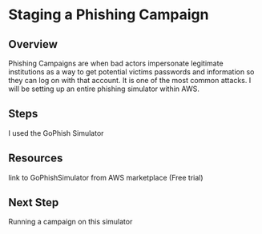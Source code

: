 # Staging a Phishing Campaign

## Overview
Phishing Campaigns are when bad actors impersonate legitimate institutions as a way to get potential victims passwords and information so they can log on with that account. It is one of the most common attacks. I will be setting up an entire phishing simulator within AWS.

## Steps
I used the GoPhish Simulator

## Resources
link to GoPhishSimulator from AWS marketplace (Free trial)

## Next Step
Running a campaign on this simulator
